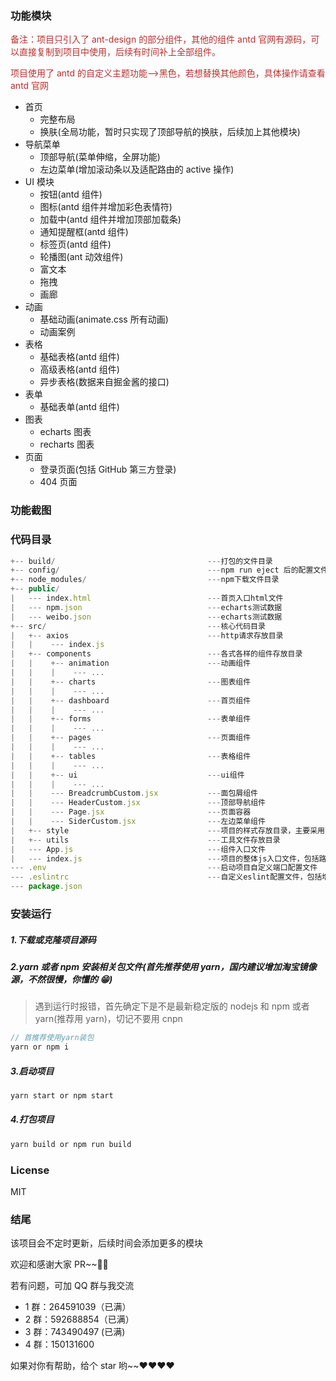### 功能模块

<span style="color: rgb(184,49,47);">备注：项目只引入了 ant-design 的部分组件，其他的组件 antd 官网有源码，可以直接复制到项目中使用，后续有时间补上全部组件。</span>

<span style="color: rgb(184,49,47);">项目使用了 antd 的自定义主题功能-->黑色，若想替换其他颜色，具体操作请查看 antd 官网</span>

<!--more-->

-   首页
    -   完整布局
    -   换肤(全局功能，暂时只实现了顶部导航的换肤，后续加上其他模块)
-   导航菜单
    -   顶部导航(菜单伸缩，全屏功能)
    -   左边菜单(增加滚动条以及适配路由的 active 操作)
-   UI 模块
    -   按钮(antd 组件)
    -   图标(antd 组件并增加彩色表情符)
    -   加载中(antd 组件并增加顶部加载条)
    -   通知提醒框(antd 组件)
    -   标签页(antd 组件)
    -   轮播图(ant 动效组件)
    -   富文本
    -   拖拽
    -   画廊
-   动画
    -   基础动画(animate.css 所有动画)
    -   动画案例
-   表格
    -   基础表格(antd 组件)
    -   高级表格(antd 组件)
    -   异步表格(数据来自掘金酱的接口)
-   表单
    -   基础表单(antd 组件)
-   图表
    -   echarts 图表
    -   recharts 图表
-   页面
    -   登录页面(包括 GitHub 第三方登录)
    -   404 页面

### 功能截图

### 代码目录

```js
+-- build/                                  ---打包的文件目录
+-- config/                                 ---npm run eject 后的配置文件目录
+-- node_modules/                           ---npm下载文件目录
+-- public/
|   --- index.html							---首页入口html文件
|   --- npm.json							---echarts测试数据
|   --- weibo.json							---echarts测试数据
+-- src/                                    ---核心代码目录
|   +-- axios                               ---http请求存放目录
|   |    --- index.js
|   +-- components                          ---各式各样的组件存放目录
|   |    +-- animation                      ---动画组件
|   |    |    --- ...
|   |    +-- charts                         ---图表组件
|   |    |    --- ...
|   |    +-- dashboard                      ---首页组件
|   |    |    --- ...
|   |    +-- forms                          ---表单组件
|   |    |    --- ...
|   |    +-- pages                          ---页面组件
|   |    |    --- ...
|   |    +-- tables                         ---表格组件
|   |    |    --- ...
|   |    +-- ui                             ---ui组件
|   |    |    --- ...
|   |    --- BreadcrumbCustom.jsx           ---面包屑组件
|   |    --- HeaderCustom.jsx               ---顶部导航组件
|   |    --- Page.jsx                       ---页面容器
|   |    --- SiderCustom.jsx                ---左边菜单组件
|   +-- style                               ---项目的样式存放目录，主要采用less编写
|   +-- utils                               ---工具文件存放目录
|   --- App.js                              ---组件入口文件
|   --- index.js                            ---项目的整体js入口文件，包括路由配置等
--- .env                                    ---启动项目自定义端口配置文件
--- .eslintrc                               ---自定义eslint配置文件，包括增加的react jsx语法限制
--- package.json
```

### 安装运行

##### 1.下载或克隆项目源码

##### 2.yarn 或者 npm 安装相关包文件(首先推荐使用 yarn，国内建议增加淘宝镜像源，不然很慢，你懂的 😁)

> 遇到运行时报错，首先确定下是不是最新稳定版的 nodejs 和 npm 或者 yarn(推荐用 yarn)，切记不要用 cnpn

```js
// 首推荐使用yarn装包
yarn or npm i
```

##### 3.启动项目

```js
yarn start or npm start
```

##### 4.打包项目

```js
yarn build or npm run build
```

### License

MIT

### 结尾

该项目会不定时更新，后续时间会添加更多的模块

欢迎和感谢大家 PR~~👏👏

若有问题，可加 QQ 群与我交流

-   1 群：264591039（已满）
-   2 群：592688854（已满）
-   3 群：743490497 (已满)
-   4 群：150131600

如果对你有帮助，给个 star 哟~~❤️❤️❤️❤️
